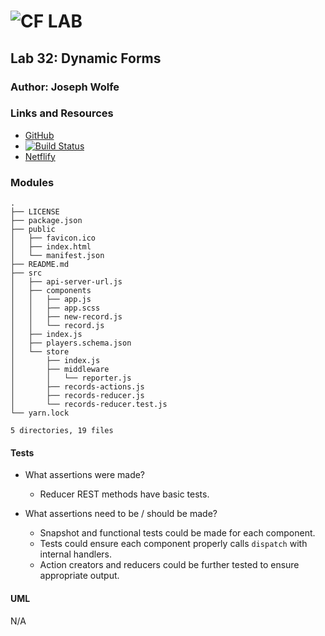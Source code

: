 ![CF](http://i.imgur.com/7v5ASc8.png) LAB
=================================================

## Lab 32: Dynamic Forms

### Author: Joseph Wolfe

### Links and Resources
* [GitHub](https://github.com/charmedsatyr-401-advanced-javascript/lab-32)
* [![Build Status](https://travis-ci.com/charmedsatyr-401-advanced-javascript/lab-32.svg?branch=submission)](https://travis-ci.com/charmedsatyr-401-advanced-javascript/lab-32) 
* [Netflify](https://competent-payne-0fff15.netlify.com/)

### Modules
```
.
├── LICENSE
├── package.json
├── public
│   ├── favicon.ico
│   ├── index.html
│   └── manifest.json
├── README.md
├── src
│   ├── api-server-url.js
│   ├── components
│   │   ├── app.js
│   │   ├── app.scss
│   │   ├── new-record.js
│   │   └── record.js
│   ├── index.js
│   ├── players.schema.json
│   └── store
│       ├── index.js
│       ├── middleware
│       │   └── reporter.js
│       ├── records-actions.js
│       ├── records-reducer.js
│       └── records-reducer.test.js
└── yarn.lock

5 directories, 19 files
```

#### Tests
* What assertions were made?
  * Reducer REST methods have basic tests.

* What assertions need to be / should be made?
  * Snapshot and functional tests could be made for each component.
  * Tests could ensure each component properly calls `dispatch` with internal handlers.
  * Action creators and reducers could be further tested to ensure appropriate output.

#### UML
N/A
